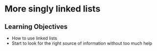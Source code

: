 # More singly linked lists

## Learning Objectives

- How to use linked lists
- Start to look for the right source of information without too much help
